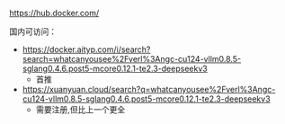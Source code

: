 https://hub.docker.com/

国内可访问：
- https://docker.aityp.com/i/search?search=whatcanyousee%2Fverl%3Angc-cu124-vllm0.8.5-sglang0.4.6.post5-mcore0.12.1-te2.3-deepseekv3
  - 首推
- https://xuanyuan.cloud/search?q=whatcanyousee%2Fverl%3Angc-cu124-vllm0.8.5-sglang0.4.6.post5-mcore0.12.1-te2.3-deepseekv3
  - 需要注册,但比上一个更全